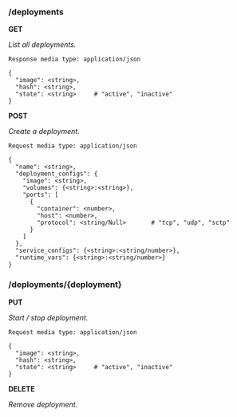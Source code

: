 ### /deployments

**GET**

_List all deployments._

    Response media type: application/json
    
    {
      "image": <string>,
      "hash": <string>,
      "state": <string>     # "active", "inactive"
    }

**POST**

_Create a deployment._

    Request media type: application/json
    
    {
      "name": <string>,
      "deployment_configs": {
        "image": <string>,
        "volumes": {<string>:<string>},
        "ports": [
          {
            "container": <number>,
            "host": <number>,
            "protocol": <string/Null>       # "tcp", "udp", "sctp"
          }
        ]
      },
      "service_configs": {<string>:<string/number>},
      "runtime_vars": {<string>:<string/number>}
    }


### /deployments/{deployment}

**PUT**

_Start / stop deployment._


    Request media type: application/json
    
    {
      "image": <string>,
      "hash": <string>,
      "state": <string>     # "active", "inactive"
    }

**DELETE**

_Remove deployment._